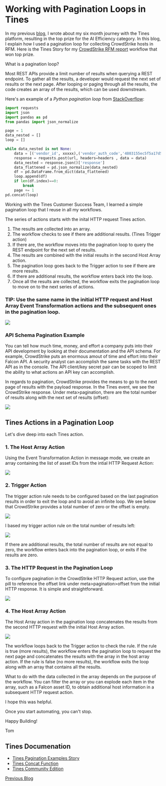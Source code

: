 # Working with Pagination Loops in Tines

In my previous [blog](https://automatesecops.github.io/Tines-AI-Winner/), I wrote about my six month journey with the Tines platform, resulting in the top prize for the AI Efficiency category. In this blog, I explain how I used a pagination loop for collecting CrowdStrike hosts in RFM. Here is the Tines Story for my [CrowdStrike RFM report](https://www.tines.com/library/stories/1257278/?name=generate-a-crowdstrike-rfm-report-with-ai) workflow that won top prize.

What is a pagination loop?

Most REST APIs provide a limit number of results when querying a REST endpoint.  To gather all the results, a developer would request the next set of results or the next page. After looping or paging through all the results, the code creates an array of the results, which can be used downstream.

Here's an example of a *Python pagination loop* from [StackOverflow](https://stackoverflow.com/questions/73474642/api-pagination-loop):
```python
import requests
import json
import pandas as pd
from pandas import json_normalize

page = 1
data_nested = []
loop = []

while data_nested is not None:
    data = [('vendor_id', xxxxx),('vendor_auth_code','4803155ec5f5a17d589b650cxxxxxxxxx'),('results_per_page',200),('page',page)]
    response = requests.post(url, headers=headers , data = data)
    data_nested = response.json()['response']
    data_flattened = pd.json_normalize(data_nested)
    df = pd.DataFrame.from_dict(data_flattened)
    loop.append(df)
    if len(df.index)==0:
        break
    page += 1   
pd.concat(loop)
```

Working with the Tines Customer Success Team, I learned a simple pagination loop that I reuse in all my workflows.

The series of actions starts with the inital HTTP request Tines action. 
1. The results are collected into an array. 
2. The workflow checks to see if there are additional results. (Tines Trigger action)
3. If there are, the workflow moves into the pagination loop to query the REST endpoint for the next set of results. 
4. The results are combined with the initial results in the second Host Array action. 
5. The pagination loop goes back to the Trigger action to see if there are more results.
6. If there are additional results, the workflow enters back into the loop. 
7. Once all the results are collected, the workflow exits the pagination loop to move on to the next series of actions.

### TIP: Use the same name in the initial HTTP request and Host Array Event Transformation actions and the subsequent ones in the pagination loop.
<img src="./images/Pagination-Loop.png">

### API Schema Pagination Example
You can tell how much time, money, and effort a company puts into their API development by looking at their documentation and the API schema. For example, CrowdStrike puts an enormous amout of time and effort into their Falcon API.  A security analyst can accomplish the same tasks with the REST API as in the console. The API client/key secret pair can be scoped to limit the ability to what actions an API key can accomplish.

In regards to pagination, CrowdStrike provides the means to go to the next page of results with the payload response.  In the Tines event, we see the CrowdStrike response. Under meta>pagination, there are the total number of results along with the next set of results (offset):

<img src="./images/CS-HTTP-Payload.png">

## Tines Actions in a Pagination Loop
Let's dive deep into each Tines action.

### 1. The Host Array Action
Using the Event Transformation Action in message mode, we create an array containing the list of asset IDs from the intial HTTP Request Action:

<img src="./images/HostArray-1.png">

### 2. Trigger Action
The trigger action rule needs to be configured based on the last pagination results in order to exit the loop and to avoid an infinite loop. We see below that CrowdStrike provides a total number of zero or the offset is empty.

<img src="./images/Pagination-Loop-2.png">

I based my trigger action rule on the total number of results left:

<img src="./images/TriggerLogic.png">

If there are additional results, the total number of results are not equal to zero, the workflow enters back into the pagination loop, or exits if the results are zero.

### 3. The HTTP Request in the Pagination Loop
To configure pagination in the CrowdStrike HTTP Request action, use the pill to reference the offset link under meta>pagination>offset from the initial HTTP response. It is simple and straightforward.

<img src="./images/HTTPRequestAction-2.png">


### 4. The Host Array Action
The Host Array action in the pagination loop concatenates the results from the second HTTP request with the initial Host Array action. 

<img src="./images/HostArray-2.png">

The workflow loops back to the Trigger action to check the rule.  If the rule is true (more results), the workflow enters the pagination loop to request the next page and concatenates the results with the array in the host array action. If the rule is false (no more results), the workflow exits the loop along with an array that contains all the results.

What to do with the data collected in the array depends on the purpose of the workflow.  You can filter the array or you can explode each item in the array, such as a Falcon asset ID, to obtain additional host information in a subsequent HTTP request action.

I hope this was helpful.

Once you start automating, you can't stop.

Happy Building!

Tom

## Tines Documenation
- [Tines Pagination Examples Story](https://www.tines.com/library/stories/91375/?name=implement-pagination-with-these-techniques)
- [Tines Concat Function](https://www.tines.com/docs/formulas/functions/concat/)
- [Tines Community Edition](https://www.tines.com/pricing/)

[Previous Blog](https://automatesecops.github.io/Tines-AI-Winner/)
